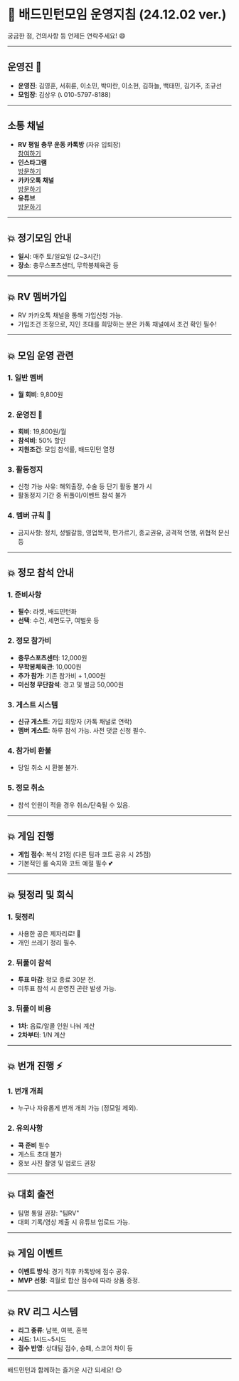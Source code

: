# 🏸 배드민턴모임 운영지침 (24.12.02 ver.)

궁금한 점, 건의사항 등 언제든 연락주세요! 😄

---

## 운영진 👑
- **운영진**: 김영훈, 서휘륜, 이소민, 박미란, 이소현, 김하늘, 백태민, 김기주, 조규선  
- **모임장**: 김상우 (📞 010-5797-8188)

---

## 소통 채널
- **RV 평일 충무 운동 카톡방** (자유 입퇴장)  
  [참여하기](https://open.kakao.com/o/gCAQhhcg)  
- **인스타그램**  
  [방문하기](https://www.instagram.com/minton_rv)  
- **카카오톡 채널**  
  [방문하기](http://pf.kakao.com/_exexdQxj)  
- **유튜브**  
  [방문하기](https://youtube.com/@Badminton_RV)

---

## 💥 정기모임 안내
- **일시**: 매주 토/일요일 (2~3시간)  
- **장소**: 충무스포츠센터, 무학봉체육관 등  

---

## 💥 RV 멤버가입
- RV 카카오톡 채널을 통해 가입신청 가능.  
- 가입조건 조정으로, 지인 초대를 희망하는 분은 카톡 채널에서 조건 확인 필수!  

---

## 💥 모임 운영 관련

### 1. 일반 멤버
- **월 회비**: 9,800원  

### 2. 운영진 👑
- **회비**: 19,800원/월  
- **참석비**: 50% 할인  
- **지원조건**: 모임 참석률, 배드민턴 열정  

### 3. 활동정지
- 신청 가능 사유: 해외출장, 수술 등 단기 활동 불가 시  
- 활동정지 기간 중 뒤풀이/이벤트 참석 불가  

### 4. 멤버 규칙 🚫
- 금지사항: 정치, 성별갈등, 영업목적, 편가르기, 종교권유, 공격적 언행, 위협적 문신 등  

---

## 💥 정모 참석 안내

### 1. 준비사항
- **필수**: 라켓, 배드민턴화  
- **선택**: 수건, 세면도구, 여벌옷 등  

### 2. 정모 참가비
- **충무스포츠센터**: 12,000원  
- **무학봉체육관**: 10,000원  
- **추가 참가**: 기존 참가비 + 1,000원  
- **미신청 무단참석**: 경고 및 벌금 50,000원  

### 3. 게스트 시스템
- **신규 게스트**: 가입 희망자 (카톡 채널로 연락)  
- **멤버 게스트**: 하루 참석 가능. 사전 댓글 신청 필수.  

### 4. 참가비 환불
- 당일 취소 시 환불 불가.  

### 5. 정모 취소
- 참석 인원이 적을 경우 취소/단축될 수 있음.  

---

## 💥 게임 진행
- **게임 점수**: 복식 21점 (다른 팀과 코트 공유 시 25점)  
- 기본적인 룰 숙지와 코트 예절 필수 💕  

---

## 💥 뒷정리 및 회식

### 1. 뒷정리
- 사용한 공은 제자리로! 🙏  
- 개인 쓰레기 정리 필수.  

### 2. 뒤풀이 참석
- **투표 마감**: 정모 종료 30분 전.  
- 미투표 참석 시 운영진 곤란 발생 가능.  

### 3. 뒤풀이 비용
- **1차**: 음료/알콜 인원 나눠 계산  
- **2차부터**: 1/N 계산  

---

## 💥 번개 진행 ⚡

### 1. 번개 개최
- 누구나 자유롭게 번개 개최 가능 (정모일 제외).  

### 2. 유의사항
- **콕 준비** 필수  
- 게스트 초대 불가  
- 홍보 사진 촬영 및 업로드 권장  

---

## 💥 대회 출전
- 팀명 통일 권장: "팀RV"  
- 대회 기록/영상 제출 시 유튜브 업로드 가능.  

---

## 💥 게임 이벤트
- **이벤트 방식**: 경기 직후 카톡방에 점수 공유.  
- **MVP 선정**: 격월로 합산 점수에 따라 상품 증정.  

---

## 💥 RV 리그 시스템
- **리그 종류**: 남복, 여복, 혼복  
- **시드**: 1시드~5시드  
- **점수 반영**: 상대팀 점수, 승패, 스코어 차이 등  

---

배드민턴과 함께하는 즐거운 시간 되세요! 😊